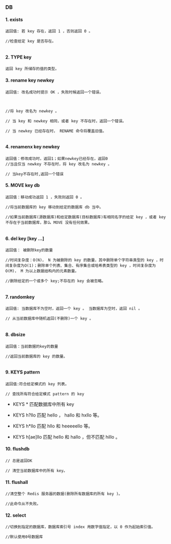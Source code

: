 ### DB

#### 1. exists

````
返回值: 若 key 存在，返回 1 ，否则返回 0 。
     
//检查给定 key 是否存在。
  
````

#### 2. TYPE key

````
返回 key 所储存的值的类型。
````

#### 3. rename key newkey

````
返回值: 改名成功时提示 OK ，失败时候返回一个错误。
     


//将 key 改名为 newkey 。
  
// 当 key 和 newkey 相同，或者 key 不存在时，返回一个错误。
   
// 当 newkey 已经存在时， RENAME 命令将覆盖旧值。
   
````

#### 4. renamenx key newkey

````
返回值：修改成功时，返回1；如果newkey已经存在，返回0
//当且仅当 newkey 不存在时，将 key 改名为 newkey 。
  
// 当key不存在时,返回一个错误

````

#### 5. MOVE key db

````
返回值：移动成功返回 1 ，失败则返回 0 。
    
//将当前数据库的 key 移动到给定的数据库 db 当中。
  
//如果当前数据库(源数据库)和给定数据库(目标数据库)有相同名字的给定 key ，或者 key 不存在于当前数据库，那么 MOVE 没有任何效果。
 
````

#### 6. del key [key …]

````
返回值： 被删除key的数量

//时间复杂度：O(N)， N 为被删除的 key 的数量，其中删除单个字符串类型的 key ，时间复杂度为O(1)；删除单个列表、集合、有序集合或哈希表类型的 key ，时间复杂度为O(M)， M 为以上数据结构内的元素数量。

//删除给定的一个或多个 key;不存在的 key 会被忽略。
                 
````

#### 7. randomkey

````
返回值: 当数据库不为空时，返回一个 key 。 当数据库为空时，返回 nil 。
     
// 从当前数据库中随机返回(不删除)一个 key 。
   
````

#### 8. dbsize

````
返回值：当前数据的key的数量

//返回当前数据库的 key 的数量。
  
````

#### 9. KEYS pattern

````
返回值:符合给定模式的 key 列表。
    
// 查找所有符合给定模式 pattern 的 key 

````

- KEYS * 匹配数据库中所有 key

- KEYS h?llo 匹配 hello ， hallo 和 hxllo 等。

- KEYS h*llo 匹配 hllo 和 heeeeello 等。

- KEYS h[ae]llo 匹配 hello 和 hallo ，但不匹配 hillo 。

#### 10. flushdb

````
// 总是返回OK

// 清空当前数据库中的所有 key。

````

#### 11. flushall

````
//清空整个 Redis 服务器的数据(删除所有数据库的所有 key )。
  
//此命令从不失败。

````

#### 12. select

````
//切换到指定的数据库，数据库索引号 index 用数字值指定，以 0 作为起始索引值。
  
//默认使用0号数据库

````
